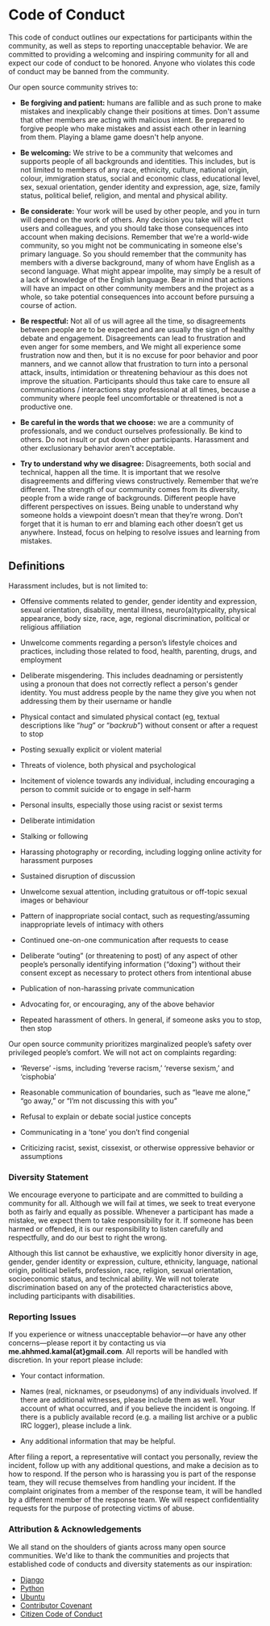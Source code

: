 # Code of Conduct

This code of conduct outlines our expectations for participants within the
community, as well as steps to reporting unacceptable behavior.
We are committed to providing a welcoming and inspiring community for all and
expect our code of conduct to be honored.
Anyone who violates this code of conduct may be banned from the community.

Our open source community strives to:

*   __Be forgiving and patient:__ humans are fallible and as such prone to make
    mistakes and inexplicably change their positions at times. Don't assume
    that other members are acting with malicious intent. Be prepared to forgive
    people who make mistakes and assist each other in learning from them.
    Playing a blame game doesn't help anyone.

*   __Be welcoming:__ We strive to be a community that welcomes and supports
    people of all backgrounds and identities. This includes, but is not limited
    to members of any race, ethnicity, culture, national origin, colour,
    immigration status, social and economic class, educational level, sex,
    sexual orientation, gender identity and expression, age, size,
    family status, political belief, religion, and mental and physical ability.

*   __Be considerate:__ Your work will be used by other people, and you in turn
    will depend on the work of others. Any decision you take will affect users
    and colleagues, and you should take those consequences into account when
    making decisions. Remember that we're a world-wide community, so you might
    not be communicating in someone else's primary language. So you should
    remember that the community has members with a diverse background, many of
    whom have English as a second language. What might appear impolite, may
    simply be a result of a lack of knowledge of the English language. Bear in
    mind that actions will have an impact on other community members and the
    project as a whole, so take potential consequences into account before
    pursuing a course of action.

*   __Be respectful:__  Not all of us will agree all the time, so disagreements
    between people are to be expected and are usually the sign of healthy
    debate and engagement. Disagreements can lead to frustration and even anger
    for some members, and We might all experience some frustration now and
    then, but it is no excuse for poor behavior and poor manners, and we cannot
    allow that frustration to turn into a personal attack, insults,
    intimidation or threatening behaviour as this does not improve the
    situation. Participants should thus take care to ensure all communications
    / interactions stay professional at all times, because a community where
    people feel uncomfortable or threatened is not a productive one.

*   __Be careful in the words that we choose:__ we are a community of
    professionals, and we conduct ourselves professionally. Be kind to others.
    Do not insult or put down other participants. Harassment and other
    exclusionary behavior aren't acceptable.

*   __Try to understand why we disagree:__ Disagreements, both social and
    technical, happen all the time. It is important that we resolve
    disagreements and differing views constructively. Remember that we’re
    different. The strength of our community comes from its diversity, people
    from a wide range of backgrounds. Different people have different
    perspectives on issues. Being unable to understand why someone holds a
    viewpoint doesn’t mean that they’re wrong. Don’t forget that it is human to
    err and blaming each other doesn’t get us anywhere. Instead, focus on
    helping to resolve issues and learning from mistakes.

## Definitions

Harassment includes, but is not limited to:

*   Offensive comments related to gender, gender identity and expression,
    sexual orientation, disability, mental illness, neuro(a)typicality,
    physical appearance, body size, race, age, regional discrimination,
    political or religious affiliation

*   Unwelcome comments regarding a person’s lifestyle choices and practices,
    including those related to food, health, parenting, drugs, and employment

*   Deliberate misgendering. This includes deadnaming or persistently using a
    pronoun that does not correctly reflect a person's gender identity.
    You must address people by the name they give you when not addressing them
    by their username or handle

*   Physical contact and simulated physical contact (eg, textual descriptions
    like “*hug*” or “*backrub*”) without consent or after a request to stop

*   Posting sexually explicit or violent material

*   Threats of violence, both physical and psychological

*   Incitement of violence towards any individual, including encouraging a
    person to commit suicide or to engage in self-harm

*   Personal insults, especially those using racist or sexist terms

*   Deliberate intimidation

*   Stalking or following

*   Harassing photography or recording, including logging online activity for
    harassment purposes

*   Sustained disruption of discussion

*   Unwelcome sexual attention, including gratuitous or off-topic sexual images
    or behaviour

*   Pattern of inappropriate social contact, such as requesting/assuming
    inappropriate levels of intimacy with others

*   Continued one-on-one communication after requests to cease

*   Deliberate “outing” (or threatening to post) of any aspect of other
    people’s personally identifying information (“doxing”) without their
    consent except as necessary to protect others from intentional abuse

*   Publication of non-harassing private communication

*   Advocating for, or encouraging, any of the above behavior

*   Repeated harassment of others. In general, if someone asks you to stop,
    then stop

Our open source community prioritizes marginalized people’s safety over
privileged people’s comfort. We will not act on complaints regarding:

*   ‘Reverse’ -isms, including ‘reverse racism,’ ‘reverse sexism,’ and
    ‘cisphobia’

*   Reasonable communication of boundaries, such as “leave me alone,”
    “go away,” or “I’m not discussing this with you”

*   Refusal to explain or debate social justice concepts

*   Communicating in a ‘tone’ you don’t find congenial

*   Criticizing racist, sexist, cissexist, or otherwise oppressive behavior or
    assumptions

### Diversity Statement

We encourage everyone to participate and are committed to building a community
for all. Although we will fail at times, we seek to treat everyone both as
fairly and equally as possible. Whenever a participant has made a mistake, we
expect them to take responsibility for it. If someone has been harmed or
offended, it is our responsibility to listen carefully and respectfully, and do
our best to right the wrong.

Although this list cannot be exhaustive, we explicitly honor diversity in age,
gender, gender identity or expression, culture, ethnicity, language, national
origin, political beliefs, profession, race, religion, sexual orientation,
socioeconomic status, and technical ability. We will not tolerate
discrimination based on any of the protected characteristics above, including
participants with disabilities.

### Reporting Issues

If you experience or witness unacceptable behavior—or have any other
concerns—please report it by contacting us via __me.ahhmed.kamal{at}gmail.com__.
All reports will be handled with discretion. In your report please include:

*   Your contact information.

*   Names (real, nicknames, or pseudonyms) of any individuals involved.
    If there are additional witnesses, please include them as well.
    Your account of what occurred, and if you believe the incident is ongoing.
    If there is a publicly available record (e.g. a mailing list archive or a
    public IRC logger), please include a link.

*   Any additional information that may be helpful.

After filing a report, a representative will contact you personally, review the
incident, follow up with any additional questions, and make a decision as to
how to respond. If the person who is harassing you is part of the response
team, they will recuse themselves from handling your incident. If the complaint
originates from a member of the response team, it will be handled by a
different member of the response team. We will respect confidentiality requests
for the purpose of protecting victims of abuse.

### Attribution & Acknowledgements

We all stand on the shoulders of giants across many open source communities.
We'd like to thank the communities and projects that established code of
conducts and diversity statements as our inspiration:

*   [Django](https://www.djangoproject.com/conduct/reporting/)
*   [Python](https://www.python.org/community/diversity/)
*   [Ubuntu](http://www.ubuntu.com/about/about-ubuntu/conduct)
*   [Contributor Covenant](http://contributor-covenant.org/)
*   [Citizen Code of Conduct](http://citizencodeofconduct.org/)

